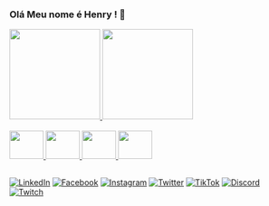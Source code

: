 ### Olá Meu nome é Henry ! 👋
<div>
  <a href="https://github.com/HenryNascimentoSilva">
    <img height="160em" src="https://github-readme-stats.vercel.app/api?username=HenryNascimentoSilva&show_icons=true&theme=dark"/>
    <img height="160em" src="https://github-readme-stats.vercel.app/api/top-langs/?username=HenryNascimentoSilva&theme=dark"/>
    
<div style="display: inline_block"><br>
  <img height="50em" width="60" src="https://cdn.jsdelivr.net/gh/devicons/devicon/icons/html5/html5-original.svg"/>
  <img height="50em" width="60" src="https://cdn.jsdelivr.net/gh/devicons/devicon/icons/css3/css3-original.svg"/>
  <img height="50em" width="60" src="https://cdn.jsdelivr.net/gh/devicons/devicon/icons/javascript/javascript-original.svg"/>
  <img height="50em" width="60" src="https://cdn.jsdelivr.net/gh/devicons/devicon/icons/python/python-original.svg"/>
</div>
    
##
    
[![LinkedIn](https://img.shields.io/badge/LinkedIn-0077B5?style=for-the-badge&logo=linkedin&logoColor=white)](https://www.linkedin.com/in/henry-nascimento-749083267/)
[![Facebook](https://img.shields.io/badge/Facebook-1877F2?style=for-the-badge&logo=facebook&logoColor=white)](https://www.facebook.com/H.P.NascimentoSilva/)
[![Instagram](https://img.shields.io/badge/Instagram-E4405F?style=for-the-badge&logo=instagram&logoColor=white)](https://www.instagram.com/henry_nascimento_/)
[![Twitter](https://img.shields.io/badge/Twitter-1DA1F2?style=for-the-badge&logo=twitter&logoColor=white)](https://twitter.com/Keehd_)
[![TikTok](https://img.shields.io/badge/TikTok-000000?style=for-the-badge&logo=tiktok&logoColor=white)](https://www.tiktok.com/@keehd)
[![Discord](https://img.shields.io/badge/Discord-7289DA?style=for-the-badge&logo=discord&logoColor=white)](https://discord.gg/7bY6MyP6MY)
[![Twitch](https://img.shields.io/badge/Twitch-9146FF?style=for-the-badge&logo=twitch&logoColor=white)](www.twitch.tv/keehd?sr=aa)
